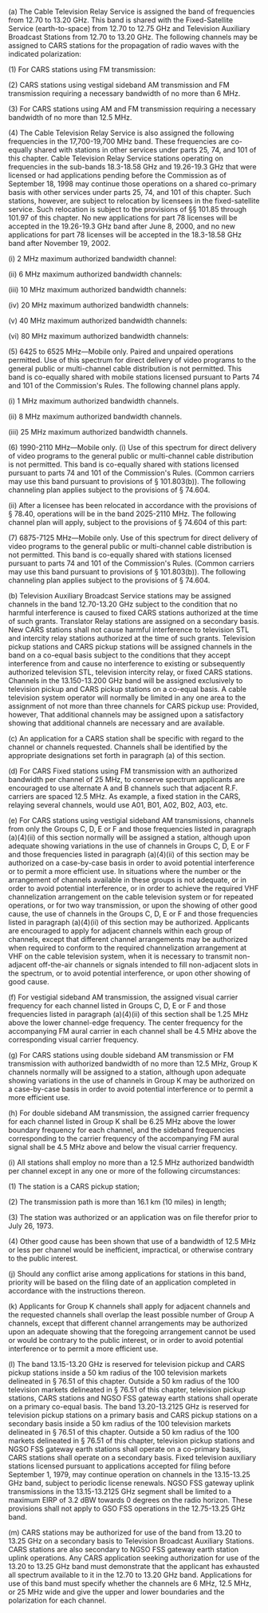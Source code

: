 (a) The Cable Television Relay Service is assigned the band of frequencies from 12.70 to 13.20 GHz. This band is shared with the Fixed-Satellite Service (earth-to-space) from 12.70 to 12.75 GHz and Television Auxiliary Broadcast Stations from 12.70 to 13.20 GHz. The following channels may be assigned to CARS stations for the propagation of radio waves with the indicated polarization:

(1) For CARS stations using FM transmission:

(2) CARS stations using vestigal sideband AM transmission and FM transmission requiring a necessary bandwidth of no more than 6 MHz.

(3) For CARS stations using AM and FM transmission requiring a necessary bandwidth of no more than 12.5 MHz.

(4) The Cable Television Relay Service is also assigned the following frequencies in the 17,700-19,700 MHz band. These frequencies are co-equally shared with stations in other services under parts 25, 74, and 101 of this chapter. Cable Television Relay Service stations operating on frequencies in the sub-bands 18.3-18.58 GHz and 19.26-19.3 GHz that were licensed or had applications pending before the Commission as of September 18, 1998 may continue those operations on a shared co-primary basis with other services under parts 25, 74, and 101 of this chapter. Such stations, however, are subject to relocation by licensees in the fixed-satellite service. Such relocation is subject to the provisions of §§ 101.85 through 101.97 of this chapter. No new applications for part 78 licenses will be accepted in the 19.26-19.3 GHz band after June 8, 2000, and no new applications for part 78 licenses will be accepted in the 18.3-18.58 GHz band after November 19, 2002.

(i) 2 MHz maximum authorized bandwidth channel:

(ii) 6 MHz maximum authorized bandwidth channels:

(iii) 10 MHz maximum authorized bandwidth channels:

(iv) 20 MHz maximum authorized bandwidth channels:

(v) 40 MHz maximum authorized bandwidth channels:

(vi) 80 MHz maximum authorized bandwidth channels:

(5) 6425 to 6525 MHz—Mobile only. Paired and unpaired operations permitted. Use of this spectrum for direct delivery of video programs to the general public or multi-channel cable distribution is not permitted. This band is co-equally shared with mobile stations licensed pursuant to Parts 74 and 101 of the Commission's Rules. The following channel plans apply.

(i) 1 MHz maximum authorized bandwidth channels.

(ii) 8 MHz maximum authorized bandwidth channels.

(iii) 25 MHz maximum authorized bandwidth channels.

(6) 1990-2110 MHz—Mobile only. (i) Use of this spectrum for direct delivery of video programs to the general public or multi-channel cable distribution is not permitted. This band is co-equally shared with stations licensed pursuant to parts 74 and 101 of the Commission's Rules. (Common carriers may use this band pursuant to provisions of § 101.803(b)). The following channeling plan applies subject to the provisions of § 74.604.

(ii) After a licensee has been relocated in accordance with the provisions of § 78.40, operations will be in the band 2025-2110 MHz. The following channel plan will apply, subject to the provisions of § 74.604 of this part:
              

(7) 6875-7125 MHz—Mobile only. Use of this spectrum for direct delivery of video programs to the general public or multi-channel cable distribution is not permitted. This band is co-equally shared with stations licensed pursuant to parts 74 and 101 of the Commission's Rules. (Common carriers may use this band pursuant to provisions of § 101.803(b)). The following channeling plan applies subject to the provisions of § 74.604.

(b) Television Auxiliary Broadcast Service stations may be assigned channels in the band 12.70-13.20 GHz subject to the condition that no harmful interference is caused to fixed CARS stations authorized at the time of such grants. Translator Relay stations are assigned on a secondary basis. New CARS stations shall not cause harmful interference to television STL and intercity relay stations authorized at the time of such grants. Television pickup stations and CARS pickup stations will be assigned channels in the band on a co-equal basis subject to the conditions that they accept interference from and cause no interference to existing or subsequently authorized television STL, television intercity relay, or fixed CARS stations. Channels in the 13.150-13.200 GHz band will be assigned exclusively to television pickup and CARS pickup stations on a co-equal basis. A cable television system operator will normally be limited in any one area to the assignment of not more than three channels for CARS pickup use: Provided, however, That additional channels may be assigned upon a satisfactory showing that additional channels are necessary and are available.

(c) An application for a CARS station shall be specific with regard to the channel or channels requested. Channels shall be identified by the appropriate designations set forth in paragraph (a) of this section.

(d) For CARS Fixed stations using FM transmission with an authorized bandwidth per channel of 25 MHz, to conserve spectrum applicants are encouraged to use alternate A and B channels such that adjacent R.F. carriers are spaced 12.5 MHz. As example, a fixed station in the CARS, relaying several channels, would use A01, B01, A02, B02, A03, etc.

(e) For CARS stations using vestigial sideband AM transmissions, channels from only the Groups C, D, E or F and those frequencies listed in paragraph (a)(4)(ii) of this section normally will be assigned a station, although upon adequate showing variations in the use of channels in Groups C, D, E or F and those frequencies listed in paragraph (a)(4)(ii) of this section may be authorized on a case-by-case basis in order to avoid potential interference or to permit a more efficient use. In situations where the number or the arrangement of channels available in these groups is not adequate, or in order to avoid potential interference, or in order to achieve the required VHF channelization arrangement on the cable television system or for repeated operations, or for two way transmission, or upon the showing of other good cause, the use of channels in the Groups C, D, E or F and those frequencies listed in paragraph (a)(4)(ii) of this section may be authorized. Applicants are encouraged to apply for adjacent channels within each group of channels, except that different channel arrangements may be authorized when required to conform to the required channelization arrangement at VHF on the cable television system, when it is necessary to transmit non-adjacent off-the-air channels or signals intended to fill non-adjacent slots in the spectrum, or to avoid potential interference, or upon other showing of good cause.

(f) For vestigial sideband AM transmission, the assigned visual carrier frequency for each channel listed in Groups C, D, E or F and those frequencies listed in paragraph (a)(4)(ii) of this section shall be 1.25 MHz above the lower channel-edge frequency. The center frequency for the accompanying FM aural carrier in each channel shall be 4.5 MHz above the corresponding visual carrier frequency.

(g) For CARS stations using double sideband AM transmission or FM transmission with authorized bandwidth of no more than 12.5 MHz, Group K channels normally will be assigned to a station, although upon adequate showing variations in the use of channels in Group K may be authorized on a case-by-case basis in order to avoid potential interference or to permit a more efficient use.

(h) For double sideband AM transmission, the assigned carrier frequency for each channel listed in Group K shall be 6.25 MHz above the lower boundary frequency for each channel, and the sideband frequencies corresponding to the carrier frequency of the accompanying FM aural signal shall be 4.5 MHz above and below the visual carrier frequency.

(i) All stations shall employ no more than a 12.5 MHz authorized bandwidth per channel except in any one or more of the following circumstances:

(1) The station is a CARS pickup station;

(2) The transmission path is more than 16.1 km (10 miles) in length;

(3) The station was authorized or an application was on file therefor prior to July 26, 1973.

(4) Other good cause has been shown that use of a bandwidth of 12.5 MHz or less per channel would be inefficient, impractical, or otherwise contrary to the public interest.

(j) Should any conflict arise among applications for stations in this band, priority will be based on the filing date of an application completed in accordance with the instructions thereon.

(k) Applicants for Group K channels shall apply for adjacent channels and the requested channels shall overlap the least possible number of Group A channels, except that different channel arrangements may be authorized upon an adequate showing that the foregoing arrangement cannot be used or would be contrary to the public interest, or in order to avoid potential interference or to permit a more efficient use.

(l) The band 13.15-13.20 GHz is reserved for television pickup and CARS pickup stations inside a 50 km radius of the 100 television markets delineated in § 76.51 of this chapter. Outside a 50 km radius of the 100 television markets delineated in § 76.51 of this chapter, television pickup stations, CARS stations and NGSO FSS gateway earth stations shall operate on a primary co-equal basis. The band 13.20-13.2125 GHz is reserved for television pickup stations on a primary basis and CARS pickup stations on a secondary basis inside a 50 km radius of the 100 television markets delineated in § 76.51 of this chapter. Outside a 50 km radius of the 100 markets delineated in § 76.51 of this chapter, television pickup stations and NGSO FSS gateway earth stations shall operate on a co-primary basis, CARS stations shall operate on a secondary basis. Fixed television auxiliary stations licensed pursuant to applications accepted for filing before September 1, 1979, may continue operation on channels in the 13.15-13.25 GHz band, subject to periodic license renewals. NGSO FSS gateway uplink transmissions in the 13.15-13.2125 GHz segment shall be limited to a maximum EIRP of 3.2 dBW towards 0 degrees on the radio horizon. These provisions shall not apply to GSO FSS operations in the 12.75-13.25 GHz band.

(m) CARS stations may be authorized for use of the band from 13.20 to 13.25 GHz on a secondary basis to Television Broadcast Auxiliary Stations. CARS stations are also secondary to NGSO FSS gateway earth station uplink operations. Any CARS application seeking authorization for use of the 13.20 to 13.25 GHz band must demonstrate that the applicant has exhausted all spectrum available to it in the 12.70 to 13.20 GHz band. Applications for use of this band must specify whether the channels are 6 MHz, 12.5 MHz, or 25 MHz wide and give the upper and lower boundaries and the polarization for each channel.

